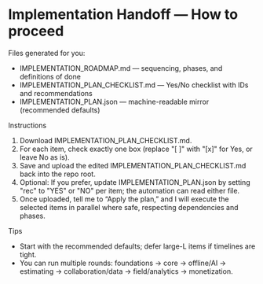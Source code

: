 # Implementation Handoff — How to proceed

Files generated for you:
- IMPLEMENTATION_ROADMAP.md — sequencing, phases, and definitions of done
- IMPLEMENTATION_PLAN_CHECKLIST.md — Yes/No checklist with IDs and recommendations
- IMPLEMENTATION_PLAN.json — machine-readable mirror (recommended defaults)

Instructions
1) Download IMPLEMENTATION_PLAN_CHECKLIST.md.
2) For each item, check exactly one box (replace "[ ]" with "[x]" for Yes, or leave No as is).
3) Save and upload the edited IMPLEMENTATION_PLAN_CHECKLIST.md back into the repo root.
4) Optional: If you prefer, update IMPLEMENTATION_PLAN.json by setting "rec" to "YES" or "NO" per item; the automation can read either file.
5) Once uploaded, tell me to “Apply the plan,” and I will execute the selected items in parallel where safe, respecting dependencies and phases.

Tips
- Start with the recommended defaults; defer large-L items if timelines are tight.
- You can run multiple rounds: foundations → core → offline/AI → estimating → collaboration/data → field/analytics → monetization.